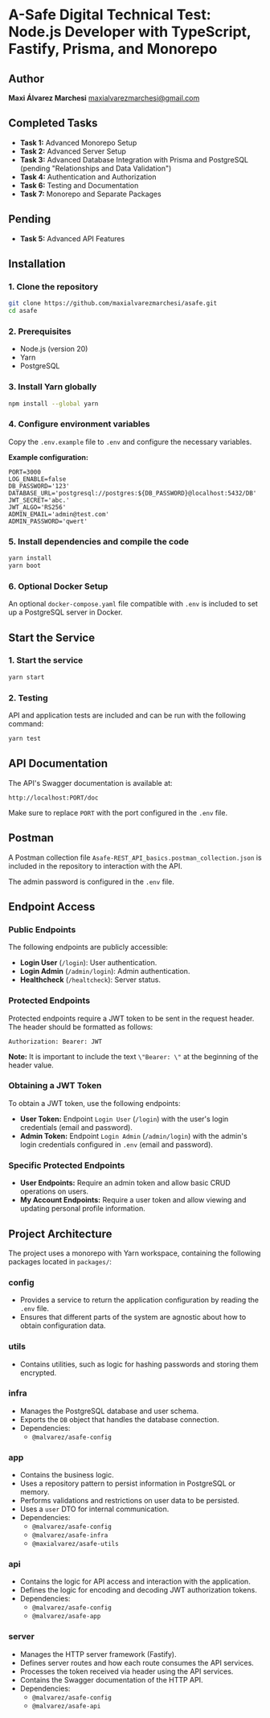 # A-Safe Digital Technical Test: Node.js Developer with TypeScript, Fastify, Prisma, and Monorepo

## Author

**Maxi Álvarez Marchesi**
[maxialvarezmarchesi@gmail.com](mailto:maxialvarezmarchesi@gmail.com)

## Completed Tasks

- **Task 1:** Advanced Monorepo Setup
- **Task 2:** Advanced Server Setup
- **Task 3:** Advanced Database Integration with Prisma and PostgreSQL (pending \"Relationships and Data Validation\")
- **Task 4:** Authentication and Authorization
- **Task 6:** Testing and Documentation
- **Task 7:** Monorepo and Separate Packages

## Pending

- **Task 5:** Advanced API Features

## Installation

### 1. Clone the repository

```bash
git clone https://github.com/maxialvarezmarchesi/asafe.git
cd asafe
```

### 2. Prerequisites

- Node.js (version 20)
- Yarn
- PostgreSQL

### 3. Install Yarn globally

```bash
npm install --global yarn
```

### 4. Configure environment variables

Copy the `.env.example` file to `.env` and configure the necessary variables.

**Example configuration:**

```env
PORT=3000
LOG_ENABLE=false
DB_PASSWORD='123'
DATABASE_URL='postgresql://postgres:${DB_PASSWORD}@localhost:5432/DB'
JWT_SECRET='abc.'
JWT_ALGO='RS256'
ADMIN_EMAIL='admin@test.com'
ADMIN_PASSWORD='qwert'
```

### 5. Install dependencies and compile the code

```bash
yarn install
yarn boot
```

### 6. Optional Docker Setup

An optional `docker-compose.yaml` file compatible with `.env` is included to set up a PostgreSQL server in Docker.

## Start the Service

### 1. Start the service

```bash
yarn start
```

### 2. Testing

API and application tests are included and can be run with the following command:

```bash
yarn test
```

## API Documentation

The API's Swagger documentation is available at:

```
http://localhost:PORT/doc
```

Make sure to replace `PORT` with the port configured in the `.env` file.

## Postman

A Postman collection file `Asafe-REST_API_basics.postman_collection.json` is included in the repository to interaction with the API.

The admin password is configured in the `.env` file.

## Endpoint Access

### Public Endpoints

The following endpoints are publicly accessible:

- **Login User** (`/login`): User authentication.
- **Login Admin** (`/admin/login`): Admin authentication.
- **Healthcheck** (`/healtcheck`): Server status.

### Protected Endpoints

Protected endpoints require a JWT token to be sent in the request header. The header should be formatted as follows:

```http
Authorization: Bearer: JWT
```

**Note:** It is important to include the text `\"Bearer: \"` at the beginning of the header value.

### Obtaining a JWT Token

To obtain a JWT token, use the following endpoints:

- **User Token:**
  Endpoint `Login User` (`/login`) with the user's login credentials (email and password).
- **Admin Token:**
  Endpoint `Login Admin` (`/admin/login`) with the admin's login credentials configured in `.env` (email and password).

### Specific Protected Endpoints

- **User Endpoints:**
  Require an admin token and allow basic CRUD operations on users.
- **My Account Endpoints:**
  Require a user token and allow viewing and updating personal profile information.

## Project Architecture

The project uses a monorepo with Yarn workspace, containing the following packages located in `packages/`:

### config

- Provides a service to return the application configuration by reading the `.env` file.
- Ensures that different parts of the system are agnostic about how to obtain configuration data.

### utils

- Contains utilities, such as logic for hashing passwords and storing them encrypted.

### infra

- Manages the PostgreSQL database and user schema.
- Exports the `DB` object that handles the database connection.
- Dependencies:
  - `@malvarez/asafe-config`

### app

- Contains the business logic.
- Uses a repository pattern to persist information in PostgreSQL or memory.
- Performs validations and restrictions on user data to be persisted.
- Uses a `user` DTO for internal communication.
- Dependencies:
  - `@malvarez/asafe-config`
  - `@malvarez/asafe-infra`
  - `@maxialvarez/asafe-utils`

### api

- Contains the logic for API access and interaction with the application.
- Defines the logic for encoding and decoding JWT authorization tokens.
- Dependencies:
  - `@malvarez/asafe-config`
  - `@malvarez/asafe-app`

### server

- Manages the HTTP server framework (Fastify).
- Defines server routes and how each route consumes the API services.
- Processes the token received via header using the API services.
- Contains the Swagger documentation of the HTTP API.
- Dependencies:
  - `@malvarez/asafe-config`
  - `@malvarez/asafe-api`
